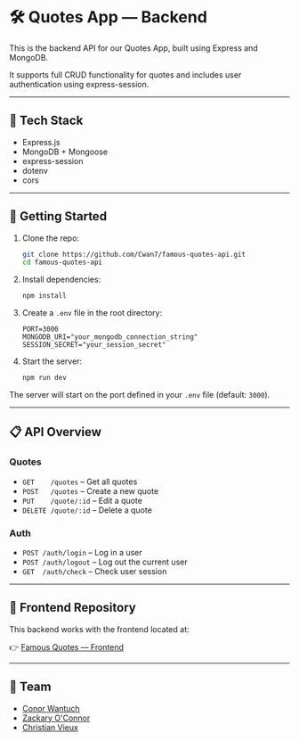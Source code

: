# 🛠 Quotes App — Backend

This is the backend API for our Quotes App, built using Express and MongoDB.

It supports full CRUD functionality for quotes and includes user authentication using express-session.

---

## 🧪 Tech Stack

- Express.js
- MongoDB + Mongoose
- express-session
- dotenv
- cors

---

## 🚀 Getting Started

1. Clone the repo:
   ```bash
   git clone https://github.com/Cwan7/famous-quotes-api.git
   cd famous-quotes-api
   ```

2. Install dependencies:
   ```bash
   npm install
   ```

3. Create a `.env` file in the root directory:
   ```env
   PORT=3000
   MONGODB_URI="your_mongodb_connection_string"
   SESSION_SECRET="your_session_secret"
   ```

4. Start the server:
   ```bash
   npm run dev
   ```

The server will start on the port defined in your `.env` file (default: `3000`).

---

## 📋 API Overview

### Quotes
- `GET    /quotes`    – Get all quotes
- `POST   /quotes`    – Create a new quote
- `PUT    /quote/:id` – Edit a quote
- `DELETE /quote/:id` – Delete a quote

### Auth
- `POST /auth/login`  – Log in a user
- `POST /auth/logout` – Log out the current user
- `GET  /auth/check`  – Check user session

---

## 🔗 Frontend Repository

This backend works with the frontend located at:

👉 [Famous Quotes — Frontend](https://github.com/zackaryoconnor/Famous-Quotes)

---

## 👥 Team

- [Conor Wantuch](https://github.com/Cwan7)
- [Zackary O'Connor](https://github.com/zackaryoconnor)
- [Christian Vieux](https://github.com/christianvieux)
